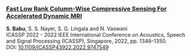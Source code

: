 ### [Fast Low Rank Column-Wise Compressive Sensing For Accelerated Dynamic MRI](https://ieeexplore.ieee.org/document/9747549)

**S. Babu**, S. S. Nayer, S. G. Lingala and N. Vaswani  
ICASSP 2022 - 2022 IEEE International Conference on Acoustics, Speech and Signal Processing (ICASSP), Singapore, 2022, pp. 1346–1350.  
DOI: [10.1109/ICASSP43922.2022.9747549](https://doi.org/10.1109/ICASSP43922.2022.9747549)
